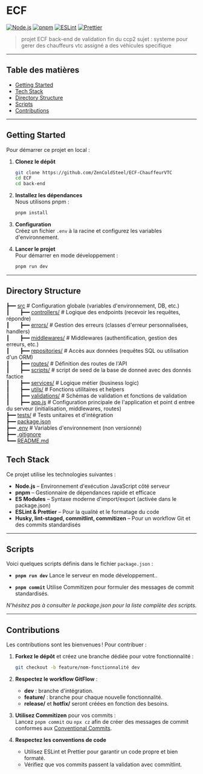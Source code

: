 # ECF

[![Node.js](https://img.shields.io/badge/Node.js-18.x-green.svg)](https://nodejs.org/) [![pnpm](https://img.shields.io/badge/pnpm-7.x-blue.svg)](https://pnpm.io/) [![ESLint](https://img.shields.io/badge/ESLint-8.x-orange.svg)](https://eslint.org/) [![Prettier](https://img.shields.io/badge/Prettier-2.x-yellow.svg)](https://prettier.io/)

>projet ECF back-end de validation fin du ccp2 
sujet : systeme pour gerer des chauffeurs vtc assigné a des véhicules specifique 

---

## Table des matières

- [Getting Started](#getting-started)
- [Tech Stack](#tech-stack)
- [Directory Structure](#directory-structure)
- [Scripts](#scripts)
- [Contributions](#contributions)

---

## Getting Started

Pour démarrer ce projet en local :

1. **Clonez le dépôt**

   ```bash
   git clone https://github.com/ZenColdSteel/ECF-ChauffeurVTC
   cd ECF
   cd back-end
   ```

2. **Installez les dépendances**  
   Nous utilisons pnpm :

   ```bash
   pnpm install
   ```

3. **Configuration**  
   Créez un fichier `.env` à la racine et configurez les variables d'environnement.

4. **Lancer le projet**  
   Pour démarrer en mode développement :
   ```bash
   pnpm run dev
   ```

---

## Directory Structure

┣━━ [src](./src) # Configuration globale (variables d'environnement, DB, etc.)<br>
┃&emsp;&emsp;┣━━ [controllers/](./src/controllers) # Logique des endpoints (recevoir les requêtes, répondre)<br>
┃&emsp;&emsp;┣━━ [errors/](./src/errors) # Gestion des erreurs (classes d'erreur personnalisées, handlers)<br>
┃&emsp;&emsp;┣━━ [middlewares/](./src/middlewares) # Middlewares (authentification, gestion des erreurs, etc.)<br>
┃&emsp;&emsp;┣━━ [repositories/](./src/repositories) # Accès aux données (requêtes SQL ou utilisation d'un ORM)<br>
┃&emsp;&emsp;┣━━ [routes/](./src/routes) # Définition des routes de l'API<br>
┃&emsp;&emsp;┣━━ [scripts/](./src/scripts) # script de seed de la base de donneé avec des donnés factice<br>
┃&emsp;&emsp;┣━━ [services/](./src/services) # Logique métier (business logic)<br>
┃&emsp;&emsp;┣━━ [utils/](./src/utils) # Fonctions utilitaires et helpers<br>
┃&emsp;&emsp;┣━━ [validations/](./src/validations) # Schémas de validation et fonctions de validation<br>
┃&emsp;&emsp;┣━━ [app.js](./src/app.js) # Configuration principale de l'application et point d entree du serveur (initialisation, middlewares, routes)<br>
┣━━ [tests/](./tests) # Tests unitaires et d'intégration<br>
┣━━ [package.json](./package.json)<br>
┣━━ [.env](./.env) # Variables d'environnement (non versionné)<br>
┣━━ [.gitignore](./.gitignore)<br>
┗━━ [README.md](./README.md)

## Tech Stack

Ce projet utilise les technologies suivantes :

- **Node.js** – Environnement d'exécution JavaScript côté serveur
- **pnpm** – Gestionnaire de dépendances rapide et efficace
- **ES Modules** – Syntaxe moderne d'import/export (activée dans le package.json)
- **ESLint & Prettier** – Pour la qualité et le formatage du code
- **Husky, lint-staged, commitlint, commitizen** – Pour un workflow Git et des commits standardisés

---

## Scripts

Voici quelques scripts définis dans le fichier `package.json` :

- **`pnpm run dev`**
  Lance le serveur en mode développement..

- **`pnpm commit`**
  Utilise Commitizen pour formuler des messages de commit standardisés.

_N'hésitez pas à consulter le package.json pour la liste complète des scripts._

---

## Contributions

Les contributions sont les bienvenues ! Pour contribuer :

1. **Forkez le dépôt** et créez une branche dédiée pour votre fonctionnalité :

   ```bash
   git checkout -b feature/nom-fonctionnalité dev
   ```

2. **Respectez le workflow GitFlow** :

   - **dev** : branche d'intégration.
   - **feature/** : branche pour chaque nouvelle fonctionnalité.
   - **release/** et **hotfix/** seront créées en fonction des besoins.

3. **Utilisez Commitizen** pour vos commits :  
   Lancez `pnpm commit` ou `npx cz` afin de créer des messages de commit conformes aux [Conventional Commits](https://www.conventionalcommits.org/).

4. **Respectez les conventions de code**
   - Utilisez ESLint et Prettier pour garantir un code propre et bien formaté.
   - Vérifiez que vos commits passent la validation avec commitlint.
